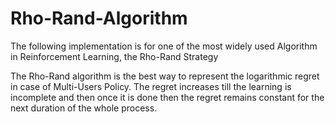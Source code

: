 # Rho-Rand-Algorithm

The following implementation is for one of the most widely used Algorithm in Reinforcement Learning, the Rho-Rand Strategy

The Rho-Rand algorithm is the best way to represent the logarithmic regret in case of Multi-Users Policy. The regret increases till the learning is incomplete and
then once it is done then the regret remains constant for the next duration of the whole process.
